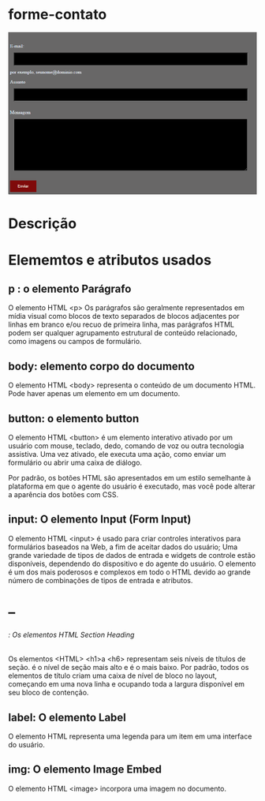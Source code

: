# forme-contato

![](formulario_de_contato%202.png)

# Descrição 


# Elememtos e atributos usados 

## p : o elemento Parágrafo
O elemento HTML &lt;p&gt; Os parágrafos são geralmente representados em mídia visual como blocos de texto separados de blocos adjacentes por linhas em branco e/ou recuo de primeira linha, mas parágrafos HTML podem ser qualquer agrupamento estrutural de conteúdo relacionado, como imagens ou campos de formulário.


## body: elemento corpo do documento
O elemento HTML &lt;body&gt; representa o conteúdo de um documento HTML. Pode haver apenas um elemento em um documento.


## button: o elemento button 
O elemento HTML &lt;button&gt; é um elemento interativo ativado por um usuário com mouse, teclado, dedo, comando de voz ou outra tecnologia assistiva. Uma vez ativado, ele executa uma ação, como enviar um formulário ou abrir uma caixa de diálogo.


Por padrão, os botões HTML são apresentados em um estilo semelhante à plataforma em que o agente do usuário é executado, mas você pode alterar a aparência dos botões com CSS.


## input: O elemento Input (Form Input)
O elemento HTML &lt;input&gt; é usado para criar controles interativos para formulários baseados na Web, a fim de aceitar dados do usuário; Uma grande variedade de tipos de dados de entrada e widgets de controle estão disponíveis, dependendo do dispositivo e do agente do usuário. O elemento é um dos mais poderosos e complexos em todo o HTML devido ao grande número de combinações de tipos de entrada e atributos.


## <h1>–<h6>: Os elementos HTML Section Heading
Os elementos &lt;HTML&gt; &lt;h1&gt;a &lt;h6&gt; representam seis níveis de títulos de seção. é o nível de seção mais alto e é o mais baixo. Por padrão, todos os elementos de título criam uma caixa de nível de bloco no layout, começando em uma nova linha e ocupando toda a largura disponível em seu bloco de contenção.


## label: O elemento Label
O elemento HTML <label> representa uma legenda para um item em uma interface do usuário.


## img: O elemento Image Embed
O elemento HTML &lt;image&gt; incorpora uma imagem no documento.





   




